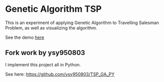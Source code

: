 # Genetic Algorithm TSP

This is an experiment of applying Genetic Algorithm to Travelling Salesman Problem, as well as visualizing the algorithm.

See the demo [here](http://parano.github.io/GeneticAlgorithm-TSP/)

## Fork work by ysy950803
I implement this project all in Python.

See here: https://github.com/ysy950803/TSP_GA_PY
